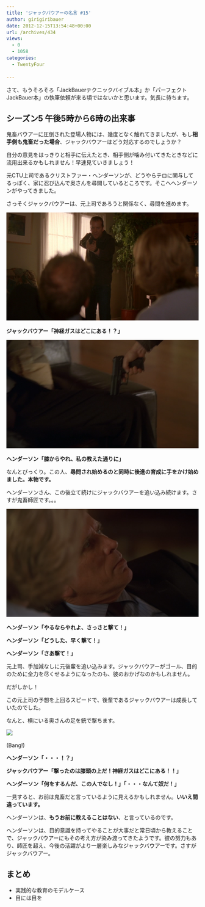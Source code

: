 ```yaml
---
title: 'ジャックバウアーの名言 #15'
author: girigiribauer
date: 2012-12-15T13:54:48+00:00
url: /archives/434
views:
  - 0
  - 1058
categories:
  - TwentyFour

---
```

さて、もうそろそろ「JackBauerテクニックバイブル本」か「パーフェクトJackBauer本」の執筆依頼が来る頃ではないかと思います。気長に待ちます。

## シーズン5 午後5時から6時の出来事

鬼畜バウアーに圧倒された登場人物には、幾度となく触れてきましたが、もし**相手側も鬼畜だった場合**、ジャックバウアーはどう対応するのでしょうか？

自分の意見をはっきりと相手に伝えたとき、相手側が噛み付いてきたときなどに流用出来るかもしれません！早速見ていきましょう！

元CTU上司であるクリストファー・ヘンダーソンが、どうやらテロに関与してるっぽく、家に忍び込んで奥さんを尋問しているところです。そこへヘンダーソンがやってきました。

さっそくジャックバウアーは、元上司であろうと関係なく、尋問を進めます。

![ジャックバウアー「神経ガスはどこにある！？」][1]

**ジャックバウアー「神経ガスはどこにある！？」**

![ヘンダーソン「膝からやれ、私の教えた通りに」][2]

**ヘンダーソン「膝からやれ、私の教えた通りに」**

なんとびっくり。この人、**尋問され始めるのと同時に後進の育成に手をかけ始めました。本物です。**

ヘンダーソンさん、この後立て続けにジャックバウアーを追い込み続けます。さすが鬼畜師匠です。。。

![ヘンダーソン「やるならやれよ、さっさと撃て！」][3]

**ヘンダーソン「やるならやれよ、さっさと撃て！」**

**ヘンダーソン「どうした、早く撃て！」**

**ヘンダーソン「さあ撃て！」**

元上司、手加減なしに元後輩を追い込みます。ジャックバウアーがゴール、目的のために全力を尽くせるようになったのも、彼のおかげなのかもしれません。

だがしかし！

この元上司の予想を上回るスピードで、後輩であるジャックバウアーは成長していたのでした。

なんと、横にいる奥さんの足を銃で撃ちます。

![][4]

(Bang!)

**ヘンダーソン「・・・！？」**

**ジャックバウアー「撃ったのは膝頭の上だ！神経ガスはどこにある！！」**

**ヘンダーソン「何をするんだ、この人でなし！」「・・・なんて奴だ！」**

一見すると、お前は鬼畜だと言っているように見えるかもしれません。**いいえ間違っています。**

ヘンダーソンは、**もうお前に教えることはない**、と言っているのです。

ヘンダーソンは、目的意識を持ってやることが大事だと常日頃から教えることで、ジャックバウアーにもその考え方が染み渡ってきたようです。彼の努力もあり、師匠を超え、今後の活躍がより一層楽しみなジャックバウアーです。さすがジャックバウアー。

## まとめ

  * 実践的な教育のモデルケース
  * 目には目を

 [1]: /img/2012/12/24advent15-012.png
 [2]: /img/2012/12/24advent15-022.png
 [3]: /img/2012/12/24advent15-032.png
 [4]: /img/2012/12/24advent15-042.png

